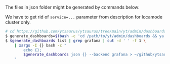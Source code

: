 The files in json folder might be generated by commands below:

We have to get rid of `service=...` parameter from description for locamode cluster only.

```bash
# cd https://github.com/ytsaurus/ytsaurus/tree/main/yt/admin/dashboards
$ generate_dashboards=$(bash -c 'cd /path/to/yt/admin/dashboards && ya make -DOPENSOURCE=true && echo $(pwd)/yt_dashboards/bin/generate_dashboards')
$ $generate_dashboards list | grep grafana | cut -d ' ' -f 1 \
    | xargs -I {} bash -c "
        echo {};
        $generate_dashboards json {} --backend grafana > ~/github/ytsaurus-ui/packages/ui/tests/data/monitoring/json/{}
    "
```

